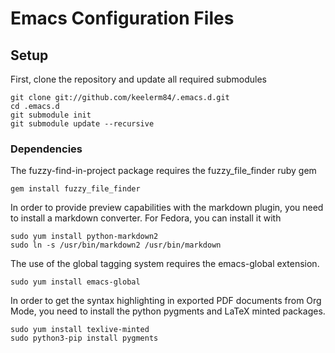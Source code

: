 # Emacs Configuration Files

## Setup

First, clone the repository and update all required submodules

    git clone git://github.com/keelerm84/.emacs.d.git
    cd .emacs.d
    git submodule init
    git submodule update --recursive

### Dependencies

The fuzzy-find-in-project package requires the fuzzy\_file\_finder
ruby gem

    gem install fuzzy_file_finder

In order to provide preview capabilities with the markdown plugin, you
need to install a markdown converter.  For Fedora, you can install it
with

    sudo yum install python-markdown2
    sudo ln -s /usr/bin/markdown2 /usr/bin/markdown

The use of the global tagging system requires the emacs-global
extension.

    sudo yum install emacs-global

In order to get the syntax highlighting in exported PDF documents from
Org Mode, you need to install the python pygments and LaTeX minted
packages.

    sudo yum install texlive-minted
    sudo python3-pip install pygments
